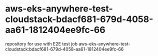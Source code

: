 # aws-eks-anywhere-test-cloudstack-bdacf681-679d-4058-aa61-1812404ee9fc-66
repository for use with E2E test job aws-eks-anywhere-test-cloudstack:bdacf681-679d-4058-aa61-1812404ee9fc-66

